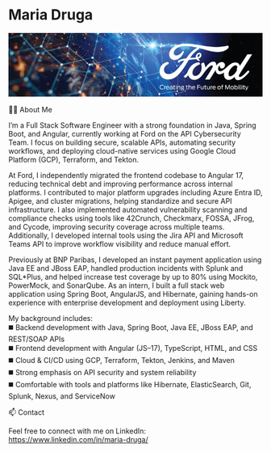 # Maria Druga

![image](https://github.com/mariaaalexandra/mariaaalexandra/blob/main/Ford%20Banner.jpeg)

👩‍💻 About Me

I’m a Full Stack Software Engineer with a strong foundation in Java, Spring Boot, and Angular, currently working at Ford on the API Cybersecurity Team. I focus on building secure, scalable APIs, automating security workflows, and deploying cloud-native services using Google Cloud Platform (GCP), Terraform, and Tekton.

At Ford, I independently migrated the frontend codebase to Angular 17, reducing technical debt and improving performance across internal platforms. I contributed to major platform upgrades including Azure Entra ID, Apigee, and cluster migrations, helping standardize and secure API infrastructure. I also implemented automated vulnerability scanning and compliance checks using tools like 42Crunch, Checkmarx, FOSSA, JFrog, and Cycode, improving security coverage across multiple teams. Additionally, I developed internal tools using the Jira API and Microsoft Teams API to improve workflow visibility and reduce manual effort.

Previously at BNP Paribas, I developed an instant payment application using Java EE and JBoss EAP, handled production incidents with Splunk and SQL*Plus, and helped increase test coverage by up to 80% using Mockito, PowerMock, and SonarQube. As an intern, I built a full stack web application using Spring Boot, AngularJS, and Hibernate, gaining hands-on experience with enterprise development and deployment using Liberty.

My background includes:<br>
◼️ Backend development with Java, Spring Boot, Java EE, JBoss EAP, and REST/SOAP APIs<br>
◼️ Frontend development with Angular (JS–17), TypeScript, HTML, and CSS<br>
◼️ Cloud & CI/CD using GCP, Terraform, Tekton, Jenkins, and Maven<br>
◼️ Strong emphasis on API security and system reliability<br>
◼️ Comfortable with tools and platforms like Hibernate, ElasticSearch, Git, Splunk, Nexus, and ServiceNow<br>

📫 Contact

Feel free to connect with me on LinkedIn: https://www.linkedin.com/in/maria-druga/
